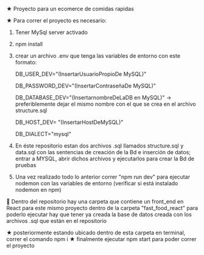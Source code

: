 ★ Proyecto para un ecomerce de comidas rapidas

★ Para correr el proyecto es necesario:
1. Tener MySql server activado 
2. npm install
3. crear un archivo .env que tenga las variables de entorno con este formato:
   
    DB_USER_DEV="(InsertarUsuarioPropioDe MySQL)"
    
    DB_PASSWORD_DEV="(InsertarContraseñaDe MySQL)"
    
    DB_DATABASE_DEV="(InsertarnombreDeLaDB en MySQL)" -> preferiblemente dejar el mismo nombre con el que se crea en el archivo structure.sql
    
    DB_HOST_DEV= "(InsertarHostDeMySQL)"
    
    DB_DIALECT="mysql"
    
4. En éste repositorio estan dos archivos .sql llamados structure.sql y data.sql con las sentencias de creación de la Bd e inserción de datos; entrar a MYSQL, abrir dichos archivos y ejecutarlos para crear la Bd de pruebas
5. Una vez realizado todo lo anterior correr "npm run dev" para ejecutar nodemon con las variables de entorno (verificar si está instalado nodemon en npm)

:cowboy_hat_face: Dentro del repositorio hay una carpeta que contiene un front_end en React para este mismo proyecto dentro de la carpeta "fast_food_react" para poderlo ejecutar hay que tener ya creada la base de datos creada con los archivos .sql que están en el repositorio

★ posteriormente estando ubicado dentro de esta carpeta en terminal, correr el comando npm i
★ finalmente ejecutar npm start para poder correr el proyecto

